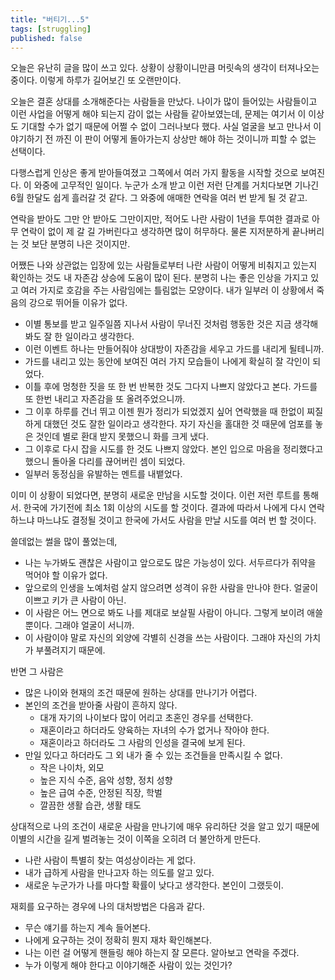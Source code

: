 ```yaml
---
title: "버티기...5"
tags: [struggling]
published: false
---
```


오늘은 유난히 글을 많이 쓰고 있다. 상황이 상황이니만큼 머릿속의 생각이 터져나오는 중이다. 이렇게 하루가 길어보긴 또 오랜만이다.

오늘은 결혼 상대를 소개해준다는 사람들을 만났다. 나이가 많이 들어있는 사람들이고 이런 사업을 어떻게 해야 되는지 감이 없는 사람들 같아보였는데, 문제는 여기서 이 이상도 기대할 수가 없기 때문에 어쩔 수 없이 그러나보다 했다. 사실 얼굴을 보고 만나서 이야기하기 전 까진 이 판이 어떻게 돌아가는지 상상만 해야 하는 것이니까 피할 수 없는 선택이다.

다행스럽게 인상은 좋게 받아들여졌고 그쪽에서 여러 가지 활동을 시작할 것으로 보여진다. 이 와중에 고무적인 일이다. 누군가 소개 받고 이런 저런 단계를 거치다보면 기나긴 6월 한달도 쉽게 흘러갈 것 같다. 그 와중에 애매한 연락을 여러 번 받게 될 것 같고.

연락을 받아도 그만 안 받아도 그만이지만, 적어도 나란 사람이 1년을 투여한 결과로 아무 연락이 없이 제 갈 길 가버린다고 생각하면 많이 허무하다. 물론 지저분하게 끝나버리는 것 보단 분명히 나은 것이지만.

어쨌든 나와 상관없는 입장에 있는 사람들로부터 나란 사람이 어떻게 비춰지고 있는지 확인하는 것도 내 자존감 상승에 도움이 많이 된다. 분명히 나는 좋은 인상을 가지고 있고 여러 가지로 호감을 주는 사람임에는 틀림없는 모양이다. 내가 일부러 이 상황에서 죽음의 강으로 뛰어들 이유가 없다.

- 이별 통보를 받고 일주일쯤 지나서 사람이 무너진 것처럼 행동한 것은 지금 생각해봐도 잘 한 일이라고 생각한다.
- 이런 이벤트 하나는 만들어줘야 상대방이 자존감을 세우고 가드를 내리게 될테니까.
- 가드를 내리고 있는 동안에 보여진 여러 가지 모습들이 나에게 확실히 잘 각인이 되었다.
- 이틀 후에 멍청한 짓을 또 한 번 반복한 것도 그다지 나쁘지 않았다고 본다. 가드를 또 한번 내리고 자존감을 또 올려주었으니까.
- 그 이후 하루를 건너 뛰고 이젠 뭔가 정리가 되었겠지 싶어 연락했을 때 한없이 찌질하게 대했던 것도 잘한 일이라고 생각한다. 자기 자신을 홀대한 것 때문에 엄포를 놓은 것인데 별로 환대 받지 못했으니 화를 크게 냈다.
- 그 이후로 다시 잡을 시도를 한 것도 나쁘지 않았다. 본인 입으로 마음을 정리했다고 했으니 돌아올 다리를 끊어버린 셈이 되었다.
- 일부러 동정심을 유발하는 멘트를 내뱉었다.

이미 이 상황이 되었다면, 분명히 새로운 만남을 시도할 것이다. 이런 저런 루트를 통해서. 한국에 가기전에 최소 1회 이상의 시도를 할 것이다. 결과에 따라서 나에게 다시 연락하느냐 마느냐도 결정될 것이고 한국에 가서도 사람을 만날 시도를 여러 번 할 것이다.

쓸데없는 썰을 많이 풀었는데,
- 나는 누가봐도 괜찮은 사람이고 앞으로도 많은 가능성이 있다. 서두르다가 쥐약을 먹어야 할 이유가 없다.
- 앞으로의 인생을 노예처럼 살지 않으려면 성격이 유한 사람을 만나야 한다. 얼굴이 이쁘고 키가 큰 사람이 아닌.
- 이 사람은 어느 면으로 봐도 나를 제대로 보살필 사람이 아니다. 그렇게 보이려 애쓸 뿐이다. 그래야 얼굴이 서니까.
- 이 사람이야 말로 자신의 외양에 각별히 신경을 쓰는 사람이다. 그래야 자신의 가치가 부풀려지기 때문에. 

반면 그 사람은
- 많은 나이와 현재의 조건 때문에 원하는 상대를 만나기가 어렵다.
- 본인의 조건을 받아줄 사람이 흔하지 않다.
  - 대개 자기의 나이보다 많이 어리고 초혼인 경우를 선택한다.
  - 재혼이라고 하더라도 양육하는 자녀의 수가 없거나 작아야 한다.
  - 재혼이라고 하더라도 그 사람의 인성을 결국에 보게 된다.
- 만일 있다고 하더라도 그 외 내가 줄 수 있는 조건들을 만족시킬 수 없다.
  - 작은 나이차, 외모
  - 높은 지식 수준, 음악 성향, 정치 성향
  - 높은 급여 수준, 안정된 직장, 학벌
  - 깔끔한 생활 습관, 생활 태도

상대적으로 나의 조건이 새로운 사람을 만나기에 매우 유리하단 것을 알고 있기 때문에 이별의 시간을 길게 벌려놓는 것이 이쪽을 오히려 더 불안하게 만든다. 
- 나란 사람이 특별히 찾는 여성상이라는 게 없다.
- 내가 급하게 사람을 만나고자 하는 의도를 알고 있다.
- 새로운 누군가가 나를 마다할 확률이 낮다고 생각한다. 본인이 그랬듯이.

재회를 요구하는 경우에 나의 대처방법은 다음과 같다. 
- 무슨 얘기를 하는지 계속 들어본다. 
- 나에게 요구하는 것이 정확히 뭔지 재차 확인해본다.
- 나는 이런 걸 어떻게 핸들링 해야 하는지 잘 모른다. 알아보고 연락을 주겠다.
- 누가 이렇게 해야 한다고 이야기해준 사람이 있는 것인가?

